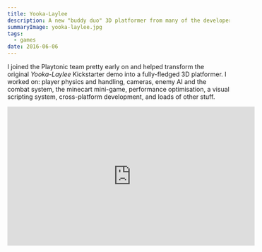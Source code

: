 ```yaml
---
title: Yooka-Laylee
description: A new "buddy duo" 3D platformer from many of the developers that worked on Banjo-Kazooie.
summaryImage: yooka-laylee.jpg
tags:
  - games
date: 2016-06-06
---
```

I joined the Playtonic team pretty early on and helped transform the original _Yooka-Laylee_ Kickstarter demo into a fully-fledged 3D platformer. I worked on: player physics and handling, cameras, enemy AI and the combat system, the minecart mini-game, performance optimisation, a visual scripting system, cross-platform development, and loads of other stuff.

<iframe width="560" height="315" src="https://www.youtube-nocookie.com/embed/e1gxLvbX3Ow?si=tsIY2U8gzlZL3-G5" title="YouTube video player" frameborder="0" allow="accelerometer; autoplay; clipboard-write; encrypted-media; gyroscope; picture-in-picture; web-share" referrerpolicy="strict-origin-when-cross-origin" allowfullscreen></iframe>